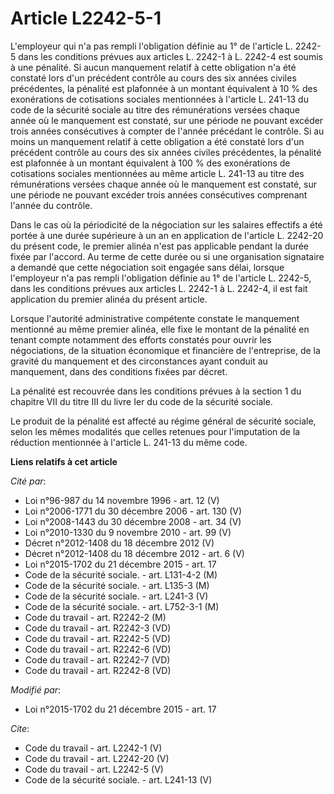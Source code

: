 # Article L2242-5-1

L'employeur qui n'a pas rempli l'obligation définie au 1° de l'article L. 2242-5 dans les conditions prévues aux articles L.
2242-1 à L. 2242-4 est soumis à une pénalité. Si aucun manquement relatif à cette obligation n'a été constaté lors d'un
précédent contrôle au cours des six années civiles précédentes, la pénalité est plafonnée à un montant équivalent à 10 % des
exonérations de cotisations sociales mentionnées à l'article L. 241-13 du code de la sécurité sociale au titre des
rémunérations versées chaque année où le manquement est constaté, sur une période ne pouvant excéder trois années
consécutives à compter de l'année précédant le contrôle. Si au moins un manquement relatif à cette obligation a été constaté
lors d'un précédent contrôle au cours des six années civiles précédentes, la pénalité est plafonnée à un montant équivalent à
100 % des exonérations de cotisations sociales mentionnées au même article L. 241-13 au titre des rémunérations versées
chaque année où le manquement est constaté, sur une période ne pouvant excéder trois années consécutives comprenant l'année
du contrôle. 

Dans le cas où la périodicité de la négociation sur les salaires effectifs a été portée à une durée supérieure à un an en
application de l'article L. 2242-20 du présent code, le premier alinéa n'est pas applicable pendant la durée fixée par
l'accord. Au terme de cette durée ou si une organisation signataire a demandé que cette négociation soit engagée sans délai,
lorsque l'employeur n'a pas rempli l'obligation définie au 1° de l'article L. 2242-5, dans les conditions prévues aux
articles L. 2242-1 à L. 2242-4, il est fait application du premier alinéa du présent article. 

Lorsque l'autorité administrative compétente constate le manquement mentionné au même premier alinéa, elle fixe le montant de
la pénalité en tenant compte notamment des efforts constatés pour ouvrir les négociations, de la situation économique et
financière de l'entreprise, de la gravité du manquement et des circonstances ayant conduit au manquement, dans des conditions
fixées par décret. 

La pénalité est recouvrée dans les conditions prévues à la section 1 du chapitre VII du titre III du livre Ier du code de la
sécurité sociale. 

Le produit de la pénalité est affecté au régime général de sécurité sociale, selon les mêmes modalités que celles retenues
pour l'imputation de la réduction mentionnée à l'article L. 241-13 du même code.

**Liens relatifs à cet article**

_Cité par_:

  - Loi n°96-987 du 14 novembre 1996 - art. 12 (V)
  - Loi n°2006-1771 du 30 décembre 2006 - art. 130 (V)
  - Loi n°2008-1443 du 30 décembre 2008 - art. 34 (V)
  - Loi n°2010-1330 du 9 novembre 2010 - art. 99 (V)
  - Décret n°2012-1408 du 18 décembre 2012 (V)
  - Décret n°2012-1408 du 18 décembre 2012 - art. 6 (V)
  - Loi n°2015-1702 du 21 décembre 2015 - art. 17
  - Code de la sécurité sociale. - art. L131-4-2 (M)
  - Code de la sécurité sociale. - art. L135-3 (M)
  - Code de la sécurité sociale. - art. L241-3 (V)
  - Code de la sécurité sociale. - art. L752-3-1 (M)
  - Code du travail - art. R2242-2 (M)
  - Code du travail - art. R2242-3 (VD)
  - Code du travail - art. R2242-5 (VD)
  - Code du travail - art. R2242-6 (VD)
  - Code du travail - art. R2242-7 (VD)
  - Code du travail - art. R2242-8 (VD)

_Modifié par_:

  - Loi n°2015-1702 du 21 décembre 2015 - art. 17

_Cite_:

  - Code du travail - art. L2242-1 (V)
  - Code du travail - art. L2242-20 (V)
  - Code du travail - art. L2242-5 (V)
  - Code de la sécurité sociale. - art. L241-13 (V)
